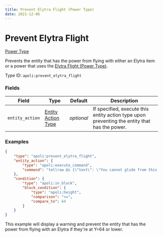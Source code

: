 ```yaml
---
title: Prevent Elytra Flight (Power Type)
date: 2021-12-06
---
```


# Prevent Elytra Flight

[Power Type](../power_types.md)

Prevents the entity that has the power from flying with either an Elytra item or a power that uses the [Elytra Flight (Power Type)](elytra_flight.md).

Type ID: `apoli:prevent_elytra_flight`


### Fields

Field | Type | Default | Description
------|------|---------|------------
`entity_action` | [Entity Action Type](../entity_action_types.md) | _optional_ | If specified, execute this entity action type upon preventing the entity that has the power.


### Examples

```json
{
    "type": "apoli:prevent_elytra_flight",
    "entity_action": {
        "type": "apoli:execute_command",
        "command": "tellraw @s {\"text\": \"You cannot glide from this height!\", \"color\": \"red\"}"
    },
    "condition": {
        "type": "apoli:in_block",
        "block_condition": {
            "type": "apoli:height",
            "comparison": "<=",
            "compare_to": 64
        }
    }
}
```

This example will display a warning and prevent the entity that has the power from flying with an Elytra if they're at Y=64 or lower.
